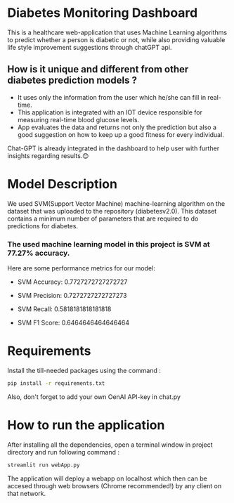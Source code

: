# Diabetes Monitoring Dashboard

This is a healthcare web-application that uses Machine Learning algorithms to predict whether a person is diabetic or not, while also providing valuable life style improvement suggestions through chatGPT api.

## How is it unique and different from other diabetes prediction models ?

- It uses only the information from the user which he/she can fill in real-time.
- This application is integrated with an IOT device responsible for measuring real-time blood glucose levels.
- App evaluates the data and returns not only the prediction but also a good suggestion on how to keep up a good fitness for every individual.

Chat-GPT is already integrated in the dashboard to help user with further insights regarding results.😊

# Model Description

We used SVM(Support Vector Machine) machine-learning algorithm on the dataset that was uploaded to the repository (diabetesv2.0).
This dataset contains a minimum number of parameters that are required to do predictions for diabetes.

### The used machine learning model in this project is SVM at **77.27%** accuracy.

Here are some performance metrics for our model:

- SVM Accuracy: 0.7727272727272727

- SVM Precision: 0.7272727272727273

- SVM Recall: 0.5818181818181818

- SVM F1 Score: 0.6464646464646464

# Requirements

Install the till-needed packages using the command :

```bash
pip install -r requirements.txt
```

Also, don't forget to add your own OenAI API-key in chat.py

# How to run the application

After installing all the dependencies, open a terminal window in project directory and run following command :

```bash
streamlit run webApp.py
```

The application will deploy a webapp on localhost which then can be accesed through web browsers (Chrome recommended!) by any client on that network.
